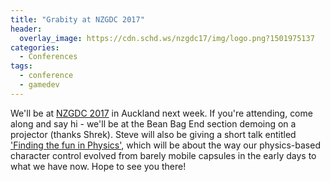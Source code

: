```yaml
---
title: "Grabity at NZGDC 2017"
header:
  overlay_image: https://cdn.schd.ws/nzgdc17/img/logo.png?1501975137
categories:
  - Conferences
tags:
  - conference
  - gamedev
---
```


We'll be at [NZGDC 2017](http://www.nz-gdc.com/) in Auckland next week.  If you're attending, come along and say hi - we'll be at the Bean Bag End section demoing on a projector (thanks Shrek).  Steve will also be giving a short talk entitled ['Finding the fun in Physics'](http://sched.co/Bo8Y), which will be about the way our physics-based character control evolved from barely mobile capsules in the early days to what we have now.  Hope to see you there!